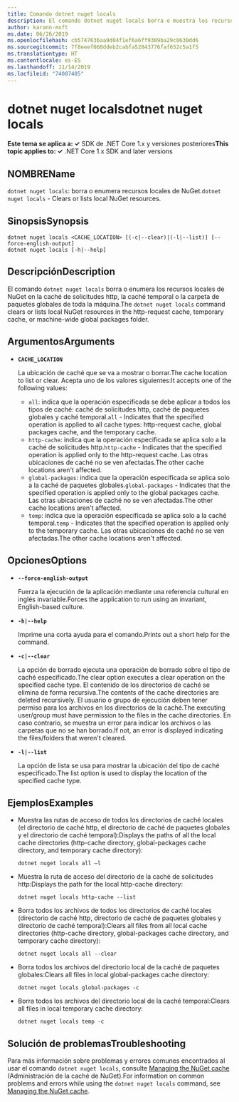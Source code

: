 ```yaml
---
title: Comando dotnet nuget locals
description: El comando dotnet nuget locals borra o muestra los recursos de NuGet locales, como la caché de solicitudes http, la caché temporal o la carpeta de paquetes global de toda la máquina.
author: karann-msft
ms.date: 06/26/2019
ms.openlocfilehash: cb5747636aa9d04f1ef6a6ff9309ba29c0630dd6
ms.sourcegitcommit: 7f8eeef060ddeb2cabfa52843776faf652c5a1f5
ms.translationtype: HT
ms.contentlocale: es-ES
ms.lasthandoff: 11/14/2019
ms.locfileid: "74087405"
---
```

# <a name="dotnet-nuget-locals"></a><span data-ttu-id="82bae-103">dotnet nuget locals</span><span class="sxs-lookup"><span data-stu-id="82bae-103">dotnet nuget locals</span></span>

<span data-ttu-id="82bae-104">**Este tema se aplica a: ✓** SDK de .NET Core 1.x y versiones posteriores</span><span class="sxs-lookup"><span data-stu-id="82bae-104">**This topic applies to: ✓** .NET Core 1.x SDK and later versions</span></span>

<!-- todo: uncomment when all CLI commands are reviewed
[!INCLUDE [topic-appliesto-net-core-all](../../../includes/topic-appliesto-net-core-all.md)]
-->

## <a name="name"></a><span data-ttu-id="82bae-105">NOMBRE</span><span class="sxs-lookup"><span data-stu-id="82bae-105">Name</span></span>

<span data-ttu-id="82bae-106">`dotnet nuget locals`: borra o enumera recursos locales de NuGet.</span><span class="sxs-lookup"><span data-stu-id="82bae-106">`dotnet nuget locals` - Clears or lists local NuGet resources.</span></span>

## <a name="synopsis"></a><span data-ttu-id="82bae-107">Sinopsis</span><span class="sxs-lookup"><span data-stu-id="82bae-107">Synopsis</span></span>

```dotnetcli
dotnet nuget locals <CACHE_LOCATION> [(-c|--clear)|(-l|--list)] [--force-english-output]
dotnet nuget locals [-h|--help]
```

## <a name="description"></a><span data-ttu-id="82bae-108">Descripción</span><span class="sxs-lookup"><span data-stu-id="82bae-108">Description</span></span>

<span data-ttu-id="82bae-109">El comando `dotnet nuget locals` borra o enumera los recursos locales de NuGet en la caché de solicitudes http, la caché temporal o la carpeta de paquetes globales de toda la máquina.</span><span class="sxs-lookup"><span data-stu-id="82bae-109">The `dotnet nuget locals` command clears or lists local NuGet resources in the http-request cache, temporary cache, or machine-wide global packages folder.</span></span>

## <a name="arguments"></a><span data-ttu-id="82bae-110">Argumentos</span><span class="sxs-lookup"><span data-stu-id="82bae-110">Arguments</span></span>

* **`CACHE_LOCATION`**

  <span data-ttu-id="82bae-111">La ubicación de caché que se va a mostrar o borrar.</span><span class="sxs-lookup"><span data-stu-id="82bae-111">The cache location to list or clear.</span></span> <span data-ttu-id="82bae-112">Acepta uno de los valores siguientes:</span><span class="sxs-lookup"><span data-stu-id="82bae-112">It accepts one of the following values:</span></span>

  * <span data-ttu-id="82bae-113">`all`: indica que la operación especificada se debe aplicar a todos los tipos de caché: caché de solicitudes http, caché de paquetes globales y caché temporal.</span><span class="sxs-lookup"><span data-stu-id="82bae-113">`all` - Indicates that the specified operation is applied to all cache types: http-request cache, global packages cache, and the temporary cache.</span></span>
  * <span data-ttu-id="82bae-114">`http-cache`: indica que la operación especificada se aplica solo a la caché de solicitudes http.</span><span class="sxs-lookup"><span data-stu-id="82bae-114">`http-cache` - Indicates that the specified operation is applied only to the http-request cache.</span></span> <span data-ttu-id="82bae-115">Las otras ubicaciones de caché no se ven afectadas.</span><span class="sxs-lookup"><span data-stu-id="82bae-115">The other cache locations aren't affected.</span></span>
  * <span data-ttu-id="82bae-116">`global-packages`: indica que la operación especificada se aplica solo a la caché de paquetes globales.</span><span class="sxs-lookup"><span data-stu-id="82bae-116">`global-packages` - Indicates that the specified operation is applied only to the global packages cache.</span></span> <span data-ttu-id="82bae-117">Las otras ubicaciones de caché no se ven afectadas.</span><span class="sxs-lookup"><span data-stu-id="82bae-117">The other cache locations aren't affected.</span></span>
  * <span data-ttu-id="82bae-118">`temp`: indica que la operación especificada se aplica solo a la caché temporal.</span><span class="sxs-lookup"><span data-stu-id="82bae-118">`temp` - Indicates that the specified operation is applied only to the temporary cache.</span></span> <span data-ttu-id="82bae-119">Las otras ubicaciones de caché no se ven afectadas.</span><span class="sxs-lookup"><span data-stu-id="82bae-119">The other cache locations aren't affected.</span></span>

## <a name="options"></a><span data-ttu-id="82bae-120">Opciones</span><span class="sxs-lookup"><span data-stu-id="82bae-120">Options</span></span>

* **`--force-english-output`**

  <span data-ttu-id="82bae-121">Fuerza la ejecución de la aplicación mediante una referencia cultural en inglés invariable.</span><span class="sxs-lookup"><span data-stu-id="82bae-121">Forces the application to run using an invariant, English-based culture.</span></span>

* **`-h|--help`**

  <span data-ttu-id="82bae-122">Imprime una corta ayuda para el comando.</span><span class="sxs-lookup"><span data-stu-id="82bae-122">Prints out a short help for the command.</span></span>

* **`-c|--clear`**

  <span data-ttu-id="82bae-123">La opción de borrado ejecuta una operación de borrado sobre el tipo de caché especificado.</span><span class="sxs-lookup"><span data-stu-id="82bae-123">The clear option executes a clear operation on the specified cache type.</span></span> <span data-ttu-id="82bae-124">El contenido de los directorios de caché se elimina de forma recursiva.</span><span class="sxs-lookup"><span data-stu-id="82bae-124">The contents of the cache directories are deleted recursively.</span></span> <span data-ttu-id="82bae-125">El usuario o grupo de ejecución deben tener permiso para los archivos en los directorios de la caché.</span><span class="sxs-lookup"><span data-stu-id="82bae-125">The executing user/group must have permission to the files in the cache directories.</span></span> <span data-ttu-id="82bae-126">En caso contrario, se muestra un error para indicar los archivos o las carpetas que no se han borrado.</span><span class="sxs-lookup"><span data-stu-id="82bae-126">If not, an error is displayed indicating the files/folders that weren't cleared.</span></span>

* **`-l|--list`**

  <span data-ttu-id="82bae-127">La opción de lista se usa para mostrar la ubicación del tipo de caché especificado.</span><span class="sxs-lookup"><span data-stu-id="82bae-127">The list option is used to display the location of the specified cache type.</span></span>

## <a name="examples"></a><span data-ttu-id="82bae-128">Ejemplos</span><span class="sxs-lookup"><span data-stu-id="82bae-128">Examples</span></span>

* <span data-ttu-id="82bae-129">Muestra las rutas de acceso de todos los directorios de caché locales (el directorio de caché http, el directorio de caché de paquetes globales y el directorio de caché temporal):</span><span class="sxs-lookup"><span data-stu-id="82bae-129">Displays the paths of all the local cache directories (http-cache directory, global-packages cache directory, and temporary cache directory):</span></span>

  ```dotnetcli
  dotnet nuget locals all –l
  ```

* <span data-ttu-id="82bae-130">Muestra la ruta de acceso del directorio de la caché de solicitudes http:</span><span class="sxs-lookup"><span data-stu-id="82bae-130">Displays the path for the local http-cache directory:</span></span>

  ```dotnetcli
  dotnet nuget locals http-cache --list
  ```

* <span data-ttu-id="82bae-131">Borra todos los archivos de todos los directorios de caché locales (directorio de caché http, directorio de caché de paquetes globales y directorio de caché temporal):</span><span class="sxs-lookup"><span data-stu-id="82bae-131">Clears all files from all local cache directories (http-cache directory, global-packages cache directory, and temporary cache directory):</span></span>

  ```dotnetcli
  dotnet nuget locals all --clear
  ```

* <span data-ttu-id="82bae-132">Borra todos los archivos del directorio local de la caché de paquetes globales:</span><span class="sxs-lookup"><span data-stu-id="82bae-132">Clears all files in local global-packages cache directory:</span></span>

  ```dotnetcli
  dotnet nuget locals global-packages -c
  ```

* <span data-ttu-id="82bae-133">Borra todos los archivos del directorio local de la caché temporal:</span><span class="sxs-lookup"><span data-stu-id="82bae-133">Clears all files in local temporary cache directory:</span></span>

  ```dotnetcli
  dotnet nuget locals temp -c
  ```

## <a name="troubleshooting"></a><span data-ttu-id="82bae-134">Solución de problemas</span><span class="sxs-lookup"><span data-stu-id="82bae-134">Troubleshooting</span></span>

<span data-ttu-id="82bae-135">Para más información sobre problemas y errores comunes encontrados al usar el comando `dotnet nuget locals`, consulte [Managing the NuGet cache](/nuget/consume-packages/managing-the-nuget-cache) (Administración de la caché de NuGet).</span><span class="sxs-lookup"><span data-stu-id="82bae-135">For information on common problems and errors while using the `dotnet nuget locals` command, see [Managing the NuGet cache](/nuget/consume-packages/managing-the-nuget-cache).</span></span>
